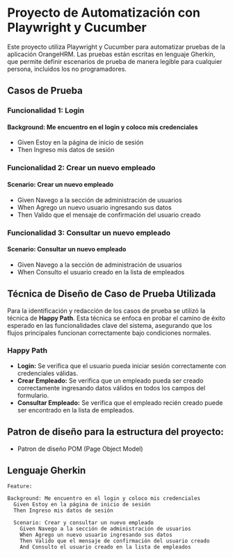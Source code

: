 # Proyecto de Automatización con Playwright y Cucumber

Este proyecto utiliza Playwright y Cucumber para automatizar pruebas de la aplicación OrangeHRM. Las pruebas están escritas en lenguaje Gherkin, que permite definir escenarios de prueba de manera legible para cualquier persona, incluidos los no programadores.

## Casos de Prueba

### Funcionalidad 1: Login

#### Background: Me encuentro en el login y coloco mis credenciales
  - Given Estoy en la página de inicio de sesión
  - Then Ingreso mis datos de sesión

### Funcionalidad 2: Crear un nuevo empleado

#### Scenario: Crear un nuevo empleado
  - Given Navego a la sección de administración de usuarios
  - When Agrego un nuevo usuario ingresando sus datos
  - Then Valido que el mensaje de confirmación del usuario creado

### Funcionalidad 3: Consultar un nuevo empleado

#### Scenario: Consultar un nuevo empleado
  - Given Navego a la sección de administración de usuarios
  - When Consulto el usuario creado en la lista de empleados

## Técnica de Diseño de Caso de Prueba Utilizada

Para la identificación y redacción de los casos de prueba se utilizó la técnica de **Happy Path**. Esta técnica se enfoca en probar el camino de éxito esperado en las funcionalidades clave del sistema, asegurando que los flujos principales funcionan correctamente bajo condiciones normales.

### Happy Path
- **Login:** Se verifica que el usuario pueda iniciar sesión correctamente con credenciales válidas.
- **Crear Empleado:** Se verifica que un empleado pueda ser creado correctamente ingresando datos válidos en todos los campos del formulario.
- **Consultar Empleado:** Se verifica que el empleado recién creado puede ser encontrado en la lista de empleados.

## Patron de diseño para la estructura del proyecto:
- Patron de diseño POM (Page Object Model)

## Lenguaje Gherkin

```gherkin
Feature: 

Background: Me encuentro en el login y coloco mis credenciales
  Given Estoy en la página de inicio de sesión
  Then Ingreso mis datos de sesión
  
  Scenario: Crear y consultar un nuevo empleado
    Given Navego a la sección de administración de usuarios
    When Agrego un nuevo usuario ingresando sus datos
    Then Valido que el mensaje de confirmación del usuario creado
    And Consulto el usuario creado en la lista de empleados 




    
